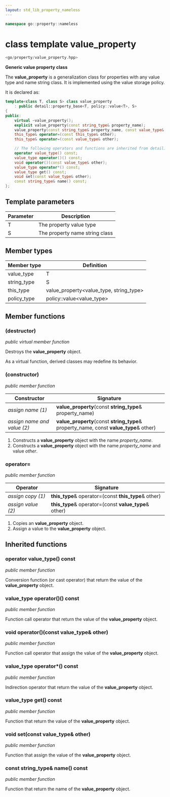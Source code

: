 ```yaml
---
layout: std_lib_property_nameless
---
```


```c++
namespace go::property::nameless
```

# class template value_property

```c++
<go/property/value_property.hpp>
```

**Generic value property class**

The **value_property** is a generalization class for properties with any value type and name string class.
It is implemented using the value storage policy.

It is declared as:

```c++
template<class T, class S> class value_property
    : public detail::property_base<T, policy::value<T>, S>
{
public:
    virtual ~value_property();
    explicit value_property(const string_type& property_name);
    value_property(const string_type& property_name, const value_type& other);
    this_type& operator=(const this_type& other);
    this_type& operator=(const value_type& other);

    // The following operators and functions are inherited from detail::property_base<T, policy::value<T>, S>
    operator value_type() const;
    value_type operator()() const;
    void operator()(const value_type& other);
    value_type operator*() const;
    value_type get() const;
    void set(const value_type& other);
    const string_type& name() const;
};
```

## Template parameters

Parameter | Description
-|-
T | The property value type
S | The property name string class

## Member types

Member type | Definition
-|-
value_type | T
string_type | S
this_type | value_property<value_type, string_type>
policy_type | policy\::value<value_type>

## Member functions

### (destructor)

*public virtual member function*

Destroys the **value_property** object.

As a virtual function, derived classes may redefine its behavior.

### (constructor)

*public member function*

Constructor | Signature
-|-
*assign name (1)* | **value_property**(const **string_type**& property_name)
*assign name and value (2)* | **value_property**(const **string_type**& property_name, const **value_type**& other)

1. Constructs a **value_property** object with the name *property_name*.
2. Constructs a **value_property** object with the name *property_name* and value *other*.

### operator=

*public member function*

Operator | Signature
-|-
*assign copy (1)* | **this_type**& operator=(const **this_type**& other)
*assign value (2)* | **this_type**& operator=(const **value_type**& other)

1. Copies an **value_property** object.
2. Assign a value to the **value_property** object.

## Inherited functions

### operator value_type() const

*public member function*

Conversion function (or cast operator) that return the value of the **value_property** object.

### value_type operator()() const

*public member function*

Function call operator that return the value of the **value_property** object.

### void operator()(const value_type& other)

*public member function*

Function call operator that assign the value of the **value_property** object.

### value_type operator*() const

*public member function*

Indirection operator that return the value of the **value_property** object.

### value_type get() const

*public member function*

Function that return the value of the **value_property** object.

### void set(const value_type& other)

*public member function*

Function that assign the value of the **value_property** object.

### const string_type& name() const

*public member function*

Function that return the name of the **value_property** object.
